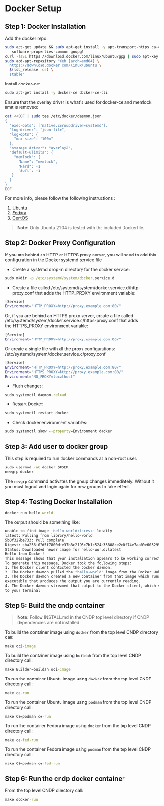 # Docker Setup

## Step 1: Docker Installation

Add the docker repo:

```bash
sudo apt-get update && sudo apt-get install -y apt-transport-https ca-certificates curl \
   software-properties-common gnupg2
curl -fsSL https://download.docker.com/linux/ubuntu/gpg | sudo apt-key add -
sudo add-apt-repository "deb [arch=amd64] \
  https://download.docker.com/linux/ubuntu \
  $(lsb_release -cs) \
  stable"
```

Install docker-ce:

```bash
sudo apt-get install -y docker-ce docker-ce-cli
```

Ensure that the overlay driver is what's used for docker-ce and memlock limit is
removed:

```bash
cat <<EOF | sudo tee /etc/docker/daemon.json
{
  "exec-opts": ["native.cgroupdriver=systemd"],
  "log-driver": "json-file",
  "log-opts": {
    "max-size": "100m"
  },
  "storage-driver": "overlay2",
  "default-ulimits": {
    "memlock": {
      "Name": "memlock",
      "Hard": -1,
      "Soft": -1
   }
  }
}
EOF
```

For more info, please follow the following instructions :

1. [Ubuntu](https://docs.docker.com/install/linux/docker-ce/ubuntu/)
1. [Fedora](https://docs.docker.com/install/linux/docker-ce/fedora/)
1. [CentOS](https://docs.docker.com/install/linux/docker-ce/centos/)

> **Note:** Only Ubuntu 21.04 is tested with the included Dockerfile.

## Step 2: Docker Proxy Configuration

If you are behind an HTTP or HTTPS proxy server, you will need to add this
configuration in the Docker systemd service file.

- Create a systemd drop-in directory for the docker service:

```cmd
sudo mkdir -p /etc/systemd/system/docker.service.d
```

- Create a file called /etc/systemd/system/docker.service.d/http-proxy.conf that
  adds the HTTP_PROXY environment variable:

```bash
[Service]
Environment="HTTP_PROXY=http://proxy.example.com:80/"
```

Or, if you are behind an HTTPS proxy server, create a file called
/etc/systemd/system/docker.service.d/https-proxy.conf that adds the HTTPS_PROXY
environment variable:

```bash
[Service]
Environment="HTTP_PROXY=http://proxy.example.com:80/"
```

Or create a single file with all the proxy configurations:
/etc/systemd/system/docker.service.d/proxy.conf

```bash
[Service]
Environment="HTTP_PROXY=http://proxy.example.com:80/"
Environment="HTTPS_PROXY=http://proxy.example.com:80/"
Environment="NO_PROXY=localhost"
```

- Flush changes:

```cmd
sudo systemctl daemon-reload
```

- Restart Docker:

```cmd
sudo systemctl restart docker
```

- Check docker environment variables:

```cmd
sudo systemctl show --property=Environment docker
```

## Step 3: Add user to docker group

This step is required to run docker commands as a non-root user.

```cmd
sudo usermod -aG docker $USER
newgrp docker
```

The `newgrp` command activates the group changes immediately. Without it you
must logout and login again for new groups to take effect.

## Step 4: Testing Docker Installation

```cmd
docker run hello-world
```

The output should be something like:

```bash
Unable to find image 'hello-world:latest' locally
latest: Pulling from library/hello-world
5b0f327be733: Pull complete
Digest: sha256:07d5f7800dfe37b8c2196c7b1c524c33808ce2e0f74e7aa00e603295ca9a0972
Status: Downloaded newer image for hello-world:latest
Hello from Docker!
This message shows that your installation appears to be working correctly.
To generate this message, Docker took the following steps:
1. The Docker client contacted the Docker daemon.
2. The Docker daemon pulled the "hello-world" image from the Docker Hub.
3. The Docker daemon created a new container from that image which runs the
executable that produces the output you are currently reading.
4. The Docker daemon streamed that output to the Docker client, which sent it
to your terminal.
```

## Step 5: Build the cndp container

> **Note:** Follow INSTALL.md in the CNDP top level directory if CNDP
> dependencies are not installed

To build the container image using `docker` from the top level CNDP directory
call:

```cmd
make oci-image
```

To build the container image using `buildah` from the top level CNDP directory
call:

```cmd
make Builder=buildah oci-image
```

To run the container Ubuntu image using `docker` from the top level CNDP
directory call:

```cmd
make ce-run
```

To run the container Ubuntu image using `podman` from the top level CNDP
directory call:

```cmd
make CE=podman ce-run
```

To run the container Fedora image using `docker` from the top level CNDP
directory call:

```cmd
make ce-fed-run
```

To run the container Fedora image using `podman` from the top level CNDP
directory call:

```cmd
make CE=podman ce-fed-run
```

## Step 6: Run the cndp docker container

From the top level CNDP directory call:

```cmd
make docker-run
```
